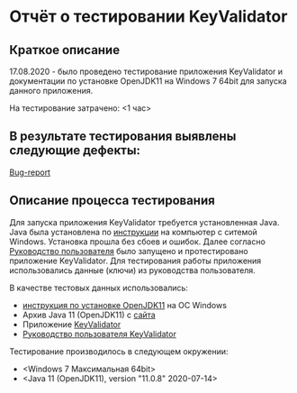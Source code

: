 # Отчёт о тестировании KeyValidator

## Краткое описание

17.08.2020 - было проведено тестирование приложения KeyValidator и документации по установке OpenJDK11 на Windows 7 64bit для запуска данного приложения.

На тестирование затрачено: <1 час>

## В результате тестирования выявлены следующие дефекты:

[Bug-report](https://github.com/MFV72/Java-HomeWork-1/issues/1#issue-681098951)


## Описание процесса тестирования

Для запуска приложения KeyValidator требуется установленная Java. Java была установлена по [инструкции](https://github.com/netology-code/javaqa-homeworks/blob/master/intro/openjdk11-manual.md/) на компьютер с ситемой Windows. Установка прошла без сбоев и ошибок.
Далее согласно [Руководство пользователя](https://github.com/netology-code/javaqa-homeworks/blob/master/intro/user-manual.md) было запущено и протестировано приложение KeyValidator. Для тестирования работы приложения использовались данные (ключи) из руководства пользователя.

В качестве тестовых данных использовались:
* [инструкция по установке OpenJDK11](https://github.com/netology-code/javaqa-homeworks/blob/master/intro/openjdk11-manual.md/) на ОС Windows
* Архив Java 11 (OpenJDK11) с [сайта](https://adoptopenjdk.net/)
* Приложение [KeyValidator](https://github.com/netology-code/javaqa-homeworks/blob/master/intro/artifacts/KeyValidator.class)
* [Руководство пользователя KeyValidator](https://github.com/netology-code/javaqa-homeworks/blob/master/intro/user-manual.md)

Тестирование производилось в следующем окружении:
* <Windows 7 Максимальная 64bit>
* <Java 11 (OpenJDK11), version "11.0.8" 2020-07-14>
